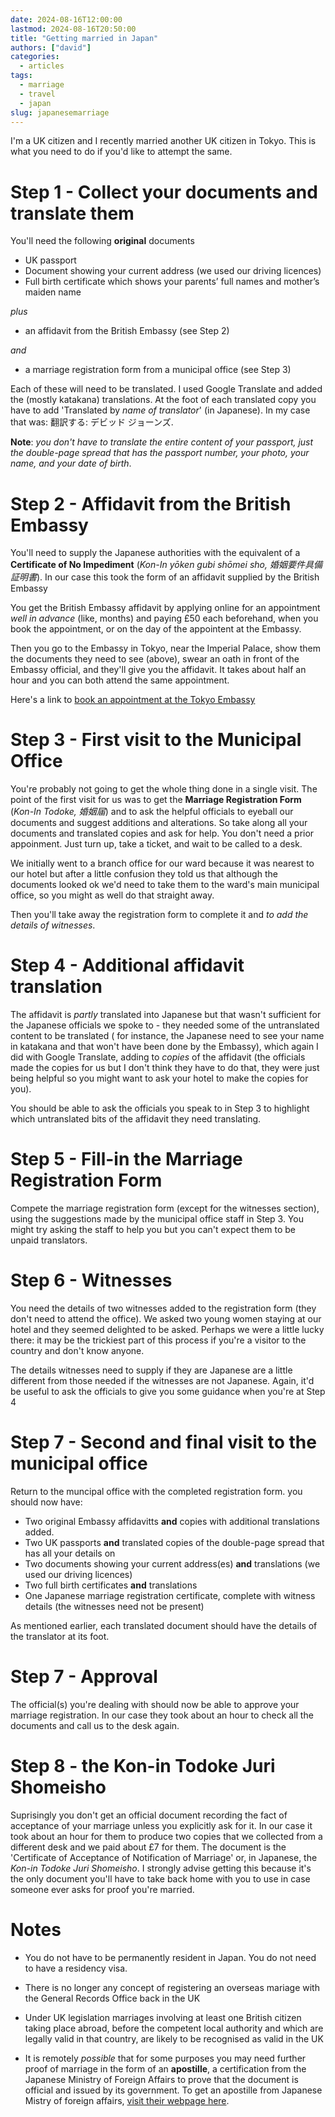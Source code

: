```yaml
---
date: 2024-08-16T12:00:00
lastmod: 2024-08-16T20:50:00
title: "Getting married in Japan"
authors: ["david"]
categories:
  - articles
tags:
  - marriage
  - travel
  - japan
slug: japanesemarriage
---
```


I'm a UK citizen and I recently married another UK citizen in Tokyo. This is what you need to do if you'd like to attempt the same.

# Step 1 - Collect your documents and translate them #

You'll need the following **original** documents

* UK passport
* Document showing your current address (we used our driving licences)
* Full birth certificate which shows your parents’ full names and mother’s maiden name

*plus*

* an affidavit from the British Embassy (see Step 2) 

*and*

* a marriage registration form from a municipal office (see Step 3)


Each of these will need to be translated. I used Google Translate and added the (mostly katakana) translations. At the foot of each translated copy you have to add 'Translated by *name of translator*' (in Japanese). In my case that was:  翻訳する:  デビッド ジョーンズ.

**Note**: *you don't have to translate the entire content of your passport, just the double-page spread that has the passport number, your photo, your name, and your date of birth*.

# Step 2 - Affidavit from the British Embassy #

You'll need to supply the Japanese authorities with the equivalent of a **Certificate of No Impediment** (*Kon-In yōken gubi shōmei sho, 婚姻要件具備証明書*). In our case this took the form of an affidavit supplied by the British Embassy

You get the British Embassy affidavit by applying online for an appointment *well in advance* (like, months) and paying £50 each beforehand, when you book the appointment, or on the day of the appointent at the Embassy. 

Then you go to the Embassy in Tokyo, near the Imperial Palace, show them the documents they need to see (above), swear an oath in front of the Embassy official, and they'll give you the affidavit. It takes about half an hour and you can both attend the same appointment.

Here's a link to [book an appointment at the Tokyo Embassy](https://www.prove-eligibility-foreign-government.service.gov.uk/japan/do-you-have-a-uk-passport)






# Step 3  - First visit to the Municipal Office #

You're probably not going to get the whole thing done in a single visit. The point of the first visit for us was  to get the  **Marriage Registration Form** (*Kon-In Todoke, 婚姻届*) and to ask the helpful officials to eyeball our documents  and suggest additions and alterations. So take along all your documents and translated copies and ask for help. You don't need a prior appoinment. Just turn up, take a ticket, and wait to be called to a desk.

We initially went to a branch office for our ward because it was nearest to our hotel but after a little confusion they told us that although the documents looked ok we'd need to take them to the ward's main  municipal office, so you might as well do that straight away.

Then you'll take away the registration form to complete it and *to add the details of witnesses*. 

 



# Step 4  - Additional affidavit translation #

The affidavit is *partly* translated into Japanese but that  wasn't sufficient for the Japanese officials we  spoke to - they needed some of the untranslated content to be translated ( for instance, the Japanese need to see your name in katakana and that won't have been done by the Embassy), which again I did with Google Translate, adding to *copies* of the affidavit (the officials made the copies for us but I don't think they have to do that, they were just being helpful so you might want to ask your hotel to make the copies for you).

You should be able to ask the officials you speak to in Step 3 to highlight which untranslated bits of the affidavit they need translating.


# Step 5  - Fill-in the Marriage Registration Form #

Compete the marriage registration form (except for the witnesses section), using the suggestions made by the municipal office staff in Step 3.  You might try asking the staff to help you but you can't expect them to be unpaid translators. 

# Step 6  - Witnesses #

You need the details of two witnesses added to the registration form (they don't need to attend the office). We asked two young women staying at our hotel and they seemed delighted to be asked. Perhaps we were a little lucky there: it may be the trickiest part of this process if you're a visitor to the country and don't know anyone. 

The details witnesses need to supply if they are Japanese are a little different from those needed if the witnesses are not Japanese. Again, it'd be useful to ask the officials to give you some guidance when you're at Step 4


# Step 7 - Second and final visit to the municipal office #

Return to the muncipal office with the completed registration form. you should now have:

* Two original Embassy affidavitts **and** copies with additional translations added. 
* Two UK passports **and** translated copies of the double-page spread that has all your details on
* Two documents showing your current address(es) **and** translations  (we used our driving licences)
* Two full birth certificates **and** translations
* One Japanese marriage registration certificate, complete with witness details (the witnesses need not be present)

As mentioned earlier, each translated document should have the details of the translator at its foot.

# Step 7  - Approval #

The official(s) you're dealing with should now be able to approve your marriage registration. In our case they took about an hour to check all the documents and call us to the desk again.

# Step 8 - the Kon-in Todoke Juri Shomeisho #

Suprisingly you don't get an official document recording the fact of acceptance of your marriage unless you explicitly ask for it. In our case it took about an hour for them to produce two copies that we collected from a different desk and we paid about £7 for them. The document is the 'Certificate of Acceptance of Notification of Marriage' or, in Japanese, the *Kon-in Todoke Juri Shomeisho*. I strongly advise getting this because it's the only document you'll have to take back home with you to use in case someone ever asks for proof you're married.




# Notes #

* You do not have to be permanently resident in Japan. You do not need to have a residency visa.

* There is no longer any concept of registering an overseas mariage with the General Records Office back in the UK

* Under UK legislation marriages involving at least one British citizen taking place abroad, before the competent local authority and which are legally valid in that country, are likely to be recognised as valid in the UK

* It is remotely *possible* that for some purposes you may need further proof of marriage in the form of an **apostille**, a certification from the Japanese Ministry of Foreign Affairs to prove that the document is official and issued by its government. To get an apostille from Japanese Mistry of foreign affairs, [visit their webpage here](https://www.mofa.go.jp/ca/cs/page22e_000417.html).


